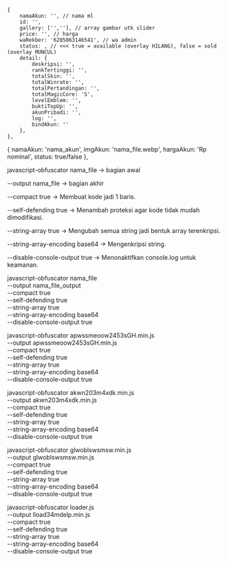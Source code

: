 <!-- akwn203m4xdk.min.js -->
    {
        namaAkun: '', // nama ml
        id: '',
        gallery: ['',''], // array gambar utk slider
        price: '', // harga
        waRekber: '6285863146541', // wa admin
        status: , // <<< true = available (overlay HILANG), false = sold (overlay MUNCUL)
        detail: {
            deskripsi: '',
            rankTertinggi: '',
            totalSkin: '',
            totalWinrate: '',
            totalPertandingan: '',
            totalMagicCore: 'S',
            levelEmblem: '',
            buktiTopUp: '',
            akunPribadi: '',
            log: '',
            bindAkun: ''
        },
    },

<!-- apwssmeoow2453sGH.min.js -->
{ namaAkun: 'nama_akun', imgAkun: 'nama_file.webp', hargaAkun: 'Rp nominal', status: true/false },

<!-- obfuscator-js -->
javascript-obfuscator nama_file → bagian awal

--output nama_file → bagian akhir

--compact true → Membuat kode jadi 1 baris.

--self-defending true → Menambah proteksi agar kode tidak mudah dimodifikasi.

--string-array true → Mengubah semua string jadi bentuk array terenkripsi.

--string-array-encoding base64 → Mengenkripsi string.

--disable-console-output true → Menonaktifkan console.log untuk keamanan.

<!-- cara obfuscator-js -->
javascript-obfuscator nama_file \
  --output nama_file_output \
  --compact true \
  --self-defending true \
  --string-array true \
  --string-array-encoding base64 \
  --disable-console-output true

<!-- app js -->
javascript-obfuscator apwssmeoow2453sGH.min.js \
  --output apwssmeoow2453sGH.min.js \
  --compact true \
  --self-defending true \
  --string-array true \
  --string-array-encoding base64 \
  --disable-console-output true

<!-- akun js -->
javascript-obfuscator akwn203m4xdk.min.js \
  --output akwn203m4xdk.min.js \
  --compact true \
  --self-defending true \
  --string-array true \
  --string-array-encoding base64 \
  --disable-console-output true

<!-- global js -->
javascript-obfuscator glwoblswsmsw.min.js \
  --output glwoblswsmsw.min.js \
  --compact true \
  --self-defending true \
  --string-array true \
  --string-array-encoding base64 \
  --disable-console-output true

<!-- loader js-->
javascript-obfuscator loader.js \
  --output lload34mdelp.min.js \
  --compact true \
  --self-defending true \
  --string-array true \
  --string-array-encoding base64 \
  --disable-console-output true
